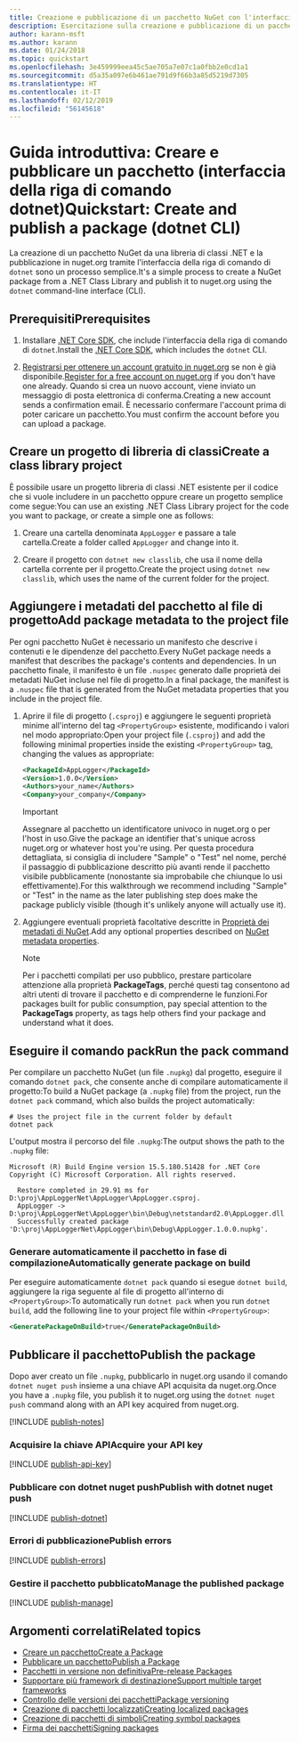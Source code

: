 ```yaml
---
title: Creazione e pubblicazione di un pacchetto NuGet con l'interfaccia della riga di comando di dotnet
description: Esercitazione sulla creazione e pubblicazione di un pacchetto NuGet tramite l'interfaccia della riga di comando di .NET Core, ovvero dotnet.
author: karann-msft
ms.author: karann
ms.date: 01/24/2018
ms.topic: quickstart
ms.openlocfilehash: 3e459999eea45c5ae705a7e07c1a0fbb2e0cd1a1
ms.sourcegitcommit: d5a35a097e6b461ae791d9f66b3a85d5219d7305
ms.translationtype: HT
ms.contentlocale: it-IT
ms.lasthandoff: 02/12/2019
ms.locfileid: "56145618"
---
```

# <a name="quickstart-create-and-publish-a-package-dotnet-cli"></a><span data-ttu-id="bb848-103">Guida introduttiva: Creare e pubblicare un pacchetto (interfaccia della riga di comando dotnet)</span><span class="sxs-lookup"><span data-stu-id="bb848-103">Quickstart: Create and publish a package (dotnet CLI)</span></span>

<span data-ttu-id="bb848-104">La creazione di un pacchetto NuGet da una libreria di classi .NET e la pubblicazione in nuget.org tramite l'interfaccia della riga di comando di `dotnet` sono un processo semplice.</span><span class="sxs-lookup"><span data-stu-id="bb848-104">It's a simple process to create a NuGet package from a .NET Class Library and publish it to nuget.org using the `dotnet` command-line interface (CLI).</span></span>

## <a name="prerequisites"></a><span data-ttu-id="bb848-105">Prerequisiti</span><span class="sxs-lookup"><span data-stu-id="bb848-105">Prerequisites</span></span>

1. <span data-ttu-id="bb848-106">Installare [.NET Core SDK](https://www.microsoft.com/net/download/), che include l'interfaccia della riga di comando di `dotnet`.</span><span class="sxs-lookup"><span data-stu-id="bb848-106">Install the [.NET Core SDK](https://www.microsoft.com/net/download/), which includes the `dotnet` CLI.</span></span>

1. <span data-ttu-id="bb848-107">[Registrarsi per ottenere un account gratuito in nuget.org](https://www.nuget.org/users/account/LogOn?returnUrl=%2F) se non è già disponibile.</span><span class="sxs-lookup"><span data-stu-id="bb848-107">[Register for a free account on nuget.org](https://www.nuget.org/users/account/LogOn?returnUrl=%2F) if you don't have one already.</span></span> <span data-ttu-id="bb848-108">Quando si crea un nuovo account, viene inviato un messaggio di posta elettronica di conferma.</span><span class="sxs-lookup"><span data-stu-id="bb848-108">Creating a new account sends a confirmation email.</span></span> <span data-ttu-id="bb848-109">È necessario confermare l'account prima di poter caricare un pacchetto.</span><span class="sxs-lookup"><span data-stu-id="bb848-109">You must confirm the account before you can upload a package.</span></span>

## <a name="create-a-class-library-project"></a><span data-ttu-id="bb848-110">Creare un progetto di libreria di classi</span><span class="sxs-lookup"><span data-stu-id="bb848-110">Create a class library project</span></span>

<span data-ttu-id="bb848-111">È possibile usare un progetto libreria di classi .NET esistente per il codice che si vuole includere in un pacchetto oppure creare un progetto semplice come segue:</span><span class="sxs-lookup"><span data-stu-id="bb848-111">You can use an existing .NET Class Library project for the code you want to package, or create a simple one as follows:</span></span>

1. <span data-ttu-id="bb848-112">Creare una cartella denominata `AppLogger` e passare a tale cartella.</span><span class="sxs-lookup"><span data-stu-id="bb848-112">Create a folder called `AppLogger` and change into it.</span></span>

1. <span data-ttu-id="bb848-113">Creare il progetto con `dotnet new classlib`, che usa il nome della cartella corrente per il progetto.</span><span class="sxs-lookup"><span data-stu-id="bb848-113">Create the project using `dotnet new classlib`, which uses the name of the current folder for the project.</span></span>

## <a name="add-package-metadata-to-the-project-file"></a><span data-ttu-id="bb848-114">Aggiungere i metadati del pacchetto al file di progetto</span><span class="sxs-lookup"><span data-stu-id="bb848-114">Add package metadata to the project file</span></span>

<span data-ttu-id="bb848-115">Per ogni pacchetto NuGet è necessario un manifesto che descrive i contenuti e le dipendenze del pacchetto.</span><span class="sxs-lookup"><span data-stu-id="bb848-115">Every NuGet package needs a manifest that describes the package's contents and dependencies.</span></span> <span data-ttu-id="bb848-116">In un pacchetto finale, il manifesto è un file `.nuspec` generato dalle proprietà dei metadati NuGet incluse nel file di progetto.</span><span class="sxs-lookup"><span data-stu-id="bb848-116">In a final package, the manifest is a `.nuspec` file that is generated from the NuGet metadata properties that you include in the project file.</span></span>

1. <span data-ttu-id="bb848-117">Aprire il file di progetto (`.csproj`) e aggiungere le seguenti proprietà minime all'interno del tag `<PropertyGroup>` esistente, modificando i valori nel modo appropriato:</span><span class="sxs-lookup"><span data-stu-id="bb848-117">Open your project file (`.csproj`) and add the following minimal properties inside the existing `<PropertyGroup>` tag, changing the values as appropriate:</span></span>

    ```xml
    <PackageId>AppLogger</PackageId>
    <Version>1.0.0</Version>
    <Authors>your_name</Authors>
    <Company>your_company</Company>
    ```

    > [!Important]
    > <span data-ttu-id="bb848-118">Assegnare al pacchetto un identificatore univoco in nuget.org o per l'host in uso.</span><span class="sxs-lookup"><span data-stu-id="bb848-118">Give the package an identifier that's unique across nuget.org or whatever host you're using.</span></span> <span data-ttu-id="bb848-119">Per questa procedura dettagliata, si consiglia di includere "Sample" o "Test" nel nome, perché il passaggio di pubblicazione descritto più avanti rende il pacchetto visibile pubblicamente (nonostante sia improbabile che chiunque lo usi effettivamente).</span><span class="sxs-lookup"><span data-stu-id="bb848-119">For this walkthrough we recommend including "Sample" or "Test" in the name as the later publishing step does make the package publicly visible (though it's unlikely anyone will actually use it).</span></span>

1. <span data-ttu-id="bb848-120">Aggiungere eventuali proprietà facoltative descritte in [Proprietà dei metadati di NuGet](/dotnet/core/tools/csproj#nuget-metadata-properties).</span><span class="sxs-lookup"><span data-stu-id="bb848-120">Add any optional properties described on [NuGet metadata properties](/dotnet/core/tools/csproj#nuget-metadata-properties).</span></span>

    > [!Note]
    > <span data-ttu-id="bb848-121">Per i pacchetti compilati per uso pubblico, prestare particolare attenzione alla proprietà **PackageTags**, perché questi tag consentono ad altri utenti di trovare il pacchetto e di comprenderne le funzioni.</span><span class="sxs-lookup"><span data-stu-id="bb848-121">For packages built for public consumption, pay special attention to the **PackageTags** property, as tags help others find your package and understand what it does.</span></span>

## <a name="run-the-pack-command"></a><span data-ttu-id="bb848-122">Eseguire il comando pack</span><span class="sxs-lookup"><span data-stu-id="bb848-122">Run the pack command</span></span>

<span data-ttu-id="bb848-123">Per compilare un pacchetto NuGet (un file `.nupkg`) dal progetto, eseguire il comando `dotnet pack`, che consente anche di compilare automaticamente il progetto:</span><span class="sxs-lookup"><span data-stu-id="bb848-123">To build a NuGet package (a `.nupkg` file) from the project, run the `dotnet pack` command, which also builds the project automatically:</span></span>

```cli
# Uses the project file in the current folder by default
dotnet pack
```

<span data-ttu-id="bb848-124">L'output mostra il percorso del file `.nupkg`:</span><span class="sxs-lookup"><span data-stu-id="bb848-124">The output shows the path to the `.nupkg` file:</span></span>

```output
Microsoft (R) Build Engine version 15.5.180.51428 for .NET Core
Copyright (C) Microsoft Corporation. All rights reserved.

  Restore completed in 29.91 ms for D:\proj\AppLoggerNet\AppLogger\AppLogger.csproj.
  AppLogger -> D:\proj\AppLoggerNet\AppLogger\bin\Debug\netstandard2.0\AppLogger.dll
  Successfully created package 'D:\proj\AppLoggerNet\AppLogger\bin\Debug\AppLogger.1.0.0.nupkg'.
```

### <a name="automatically-generate-package-on-build"></a><span data-ttu-id="bb848-125">Generare automaticamente il pacchetto in fase di compilazione</span><span class="sxs-lookup"><span data-stu-id="bb848-125">Automatically generate package on build</span></span>

<span data-ttu-id="bb848-126">Per eseguire automaticamente `dotnet pack` quando si esegue `dotnet build`, aggiungere la riga seguente al file di progetto all'interno di `<PropertyGroup>`:</span><span class="sxs-lookup"><span data-stu-id="bb848-126">To automatically run `dotnet pack` when you run `dotnet build`, add the following line to your project file within `<PropertyGroup>`:</span></span>

```xml
<GeneratePackageOnBuild>true</GeneratePackageOnBuild>
```

## <a name="publish-the-package"></a><span data-ttu-id="bb848-127">Pubblicare il pacchetto</span><span class="sxs-lookup"><span data-stu-id="bb848-127">Publish the package</span></span>

<span data-ttu-id="bb848-128">Dopo aver creato un file `.nupkg`, pubblicarlo in nuget.org usando il comando `dotnet nuget push` insieme a una chiave API acquisita da nuget.org.</span><span class="sxs-lookup"><span data-stu-id="bb848-128">Once you have a `.nupkg` file, you publish it to nuget.org using the `dotnet nuget push` command along with an API key acquired from nuget.org.</span></span>

[!INCLUDE [publish-notes](includes/publish-notes.md)]

### <a name="acquire-your-api-key"></a><span data-ttu-id="bb848-129">Acquisire la chiave API</span><span class="sxs-lookup"><span data-stu-id="bb848-129">Acquire your API key</span></span>

[!INCLUDE [publish-api-key](includes/publish-api-key.md)]

### <a name="publish-with-dotnet-nuget-push"></a><span data-ttu-id="bb848-130">Pubblicare con dotnet nuget push</span><span class="sxs-lookup"><span data-stu-id="bb848-130">Publish with dotnet nuget push</span></span>

[!INCLUDE [publish-dotnet](includes/publish-dotnet.md)]

### <a name="publish-errors"></a><span data-ttu-id="bb848-131">Errori di pubblicazione</span><span class="sxs-lookup"><span data-stu-id="bb848-131">Publish errors</span></span>

[!INCLUDE [publish-errors](includes/publish-errors.md)]

### <a name="manage-the-published-package"></a><span data-ttu-id="bb848-132">Gestire il pacchetto pubblicato</span><span class="sxs-lookup"><span data-stu-id="bb848-132">Manage the published package</span></span>

[!INCLUDE [publish-manage](includes/publish-manage.md)]

## <a name="related-topics"></a><span data-ttu-id="bb848-133">Argomenti correlati</span><span class="sxs-lookup"><span data-stu-id="bb848-133">Related topics</span></span>

- [<span data-ttu-id="bb848-134">Creare un pacchetto</span><span class="sxs-lookup"><span data-stu-id="bb848-134">Create a Package</span></span>](../create-packages/creating-a-package.md)
- [<span data-ttu-id="bb848-135">Pubblicare un pacchetto</span><span class="sxs-lookup"><span data-stu-id="bb848-135">Publish a Package</span></span>](../create-packages/publish-a-package.md)
- [<span data-ttu-id="bb848-136">Pacchetti in versione non definitiva</span><span class="sxs-lookup"><span data-stu-id="bb848-136">Pre-release Packages</span></span>](../create-packages/Prerelease-Packages.md)
- [<span data-ttu-id="bb848-137">Supportare più framework di destinazione</span><span class="sxs-lookup"><span data-stu-id="bb848-137">Support multiple target frameworks</span></span>](../create-packages/supporting-multiple-target-frameworks.md)
- [<span data-ttu-id="bb848-138">Controllo delle versioni dei pacchetti</span><span class="sxs-lookup"><span data-stu-id="bb848-138">Package versioning</span></span>](../reference/package-versioning.md)
- [<span data-ttu-id="bb848-139">Creazione di pacchetti localizzati</span><span class="sxs-lookup"><span data-stu-id="bb848-139">Creating localized packages</span></span>](../create-packages/creating-localized-packages.md)
- [<span data-ttu-id="bb848-140">Creazione di pacchetti di simboli</span><span class="sxs-lookup"><span data-stu-id="bb848-140">Creating symbol packages</span></span>](../create-packages/symbol-packages-snupkg.md)
- [<span data-ttu-id="bb848-141">Firma dei pacchetti</span><span class="sxs-lookup"><span data-stu-id="bb848-141">Signing packages</span></span>](../create-packages/Sign-a-package.md)
